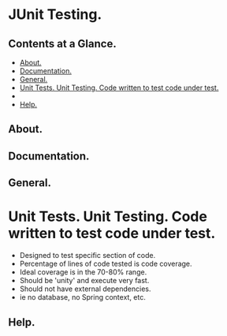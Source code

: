 # JUnit Testing.





## Contents at a Glance.
* [About.](#about)
* [Documentation.](#documentation)
* [General.](#general)
* [Unit Tests. Unit Testing. Code written to test code under test.](#unit-tests-unit-testing-code-written-to-test-code-under-test)
* []()
* [Help.](#help)





## About.





## Documentation.





## General.





# Unit Tests. Unit Testing. Code written to test code under test.
* Designed to test specific section of code.
* Percentage of lines of code tested is code coverage.
* Ideal coverage is in the 70-80% range.
* Should be 'unity' and execute very fast.
* Should not have external dependencies.
* ie no database, no Spring context, etc.






## Help.
